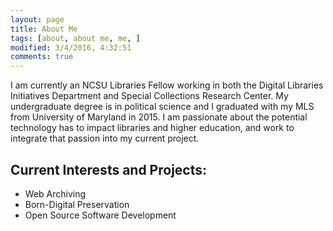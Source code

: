 ```yaml
---
layout: page
title: About Me
tags: [about, about me, me, ]
modified: 3/4/2016, 4:32:51
comments: true
---
```


I am currently an NCSU Libraries Fellow working in both the Digital Libraries Initiatives Department and Special Collections Research Center. My undergraduate degree is in political science and I graduated with my MLS from University of Maryland in 2015. I am passionate about the potential technology has to impact libraries and higher education, and work to integrate that passion into my current project.

## Current Interests and Projects:
* Web Archiving
* Born-Digital Preservation
* Open Source Software Development
